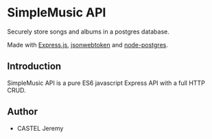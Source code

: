 # SimpleMusic API

Securely store songs and albums in a postgres database.  

Made with [Express.js](http://expressjs.com), [jsonwebtoken](https://github.com/auth0/node-jsonwebtoken#readme) and [node-postgres](https://github.com/brianc/node-postgres).

## Introduction

SimpleMusic API is a pure ES6 javascript Express API with a full HTTP CRUD.

## Author
 - CASTEL Jeremy
